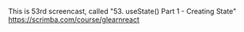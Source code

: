 This is 53rd screencast, called "53. useState() Part 1 - Creating State"
https://scrimba.com/course/glearnreact